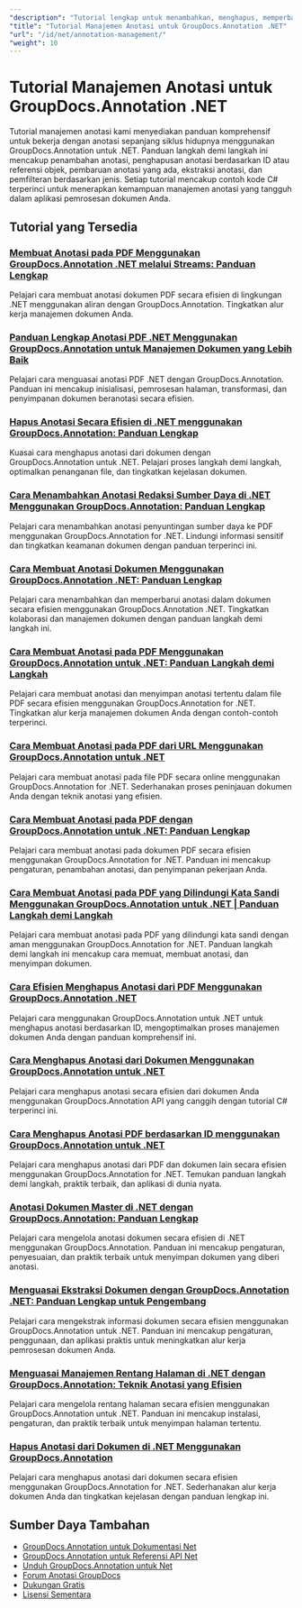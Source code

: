 ```yaml
---
"description": "Tutorial lengkap untuk menambahkan, menghapus, memperbarui, dan mengelola anotasi dalam dokumen menggunakan GroupDocs.Annotation for .NET."
"title": "Tutorial Manajemen Anotasi untuk GroupDocs.Annotation .NET"
"url": "/id/net/annotation-management/"
"weight": 10
---
```


# Tutorial Manajemen Anotasi untuk GroupDocs.Annotation .NET

Tutorial manajemen anotasi kami menyediakan panduan komprehensif untuk bekerja dengan anotasi sepanjang siklus hidupnya menggunakan GroupDocs.Annotation untuk .NET. Panduan langkah demi langkah ini mencakup penambahan anotasi, penghapusan anotasi berdasarkan ID atau referensi objek, pembaruan anotasi yang ada, ekstraksi anotasi, dan pemfilteran berdasarkan jenis. Setiap tutorial mencakup contoh kode C# terperinci untuk menerapkan kemampuan manajemen anotasi yang tangguh dalam aplikasi pemrosesan dokumen Anda.

## Tutorial yang Tersedia

### [Membuat Anotasi pada PDF Menggunakan GroupDocs.Annotation .NET melalui Streams: Panduan Lengkap](./annotate-pdfs-groupdocs-dotnet-streams/)
Pelajari cara membuat anotasi dokumen PDF secara efisien di lingkungan .NET menggunakan aliran dengan GroupDocs.Annotation. Tingkatkan alur kerja manajemen dokumen Anda.

### [Panduan Lengkap Anotasi PDF .NET Menggunakan GroupDocs.Annotation untuk Manajemen Dokumen yang Lebih Baik](./net-pdf-annotation-groupdocs-guide/)
Pelajari cara menguasai anotasi PDF .NET dengan GroupDocs.Annotation. Panduan ini mencakup inisialisasi, pemrosesan halaman, transformasi, dan penyimpanan dokumen beranotasi secara efisien.

### [Hapus Anotasi Secara Efisien di .NET menggunakan GroupDocs.Annotation: Panduan Lengkap](./remove-annotations-net-groupdocs-tutorial/)
Kuasai cara menghapus anotasi dari dokumen dengan GroupDocs.Annotation untuk .NET. Pelajari proses langkah demi langkah, optimalkan penanganan file, dan tingkatkan kejelasan dokumen.

### [Cara Menambahkan Anotasi Redaksi Sumber Daya di .NET Menggunakan GroupDocs.Annotation: Panduan Lengkap](./groupdocs-annotation-dotnet-resource-redaction/)
Pelajari cara menambahkan anotasi penyuntingan sumber daya ke PDF menggunakan GroupDocs.Annotation for .NET. Lindungi informasi sensitif dan tingkatkan keamanan dokumen dengan panduan terperinci ini.

### [Cara Membuat Anotasi Dokumen Menggunakan GroupDocs.Annotation .NET: Panduan Lengkap](./annotate-documents-groupdocs-dotnet/)
Pelajari cara menambahkan dan memperbarui anotasi dalam dokumen secara efisien menggunakan GroupDocs.Annotation .NET. Tingkatkan kolaborasi dan manajemen dokumen dengan panduan langkah demi langkah ini.

### [Cara Membuat Anotasi pada PDF Menggunakan GroupDocs.Annotation untuk .NET: Panduan Langkah demi Langkah](./annotate-pdfs-groupdocs-annotation-net/)
Pelajari cara membuat anotasi dan menyimpan anotasi tertentu dalam file PDF secara efisien menggunakan GroupDocs.Annotation for .NET. Tingkatkan alur kerja manajemen dokumen Anda dengan contoh-contoh terperinci.

### [Cara Membuat Anotasi pada PDF dari URL Menggunakan GroupDocs.Annotation untuk .NET](./annotate-pdfs-online-groupdocs-annotation-net/)
Pelajari cara membuat anotasi pada file PDF secara online menggunakan GroupDocs.Annotation for .NET. Sederhanakan proses peninjauan dokumen Anda dengan teknik anotasi yang efisien.

### [Cara Membuat Anotasi pada PDF dengan GroupDocs.Annotation untuk .NET: Panduan Lengkap](./annotate-pdf-groupdocs-annotation-net/)
Pelajari cara membuat anotasi pada dokumen PDF secara efisien menggunakan GroupDocs.Annotation for .NET. Panduan ini mencakup pengaturan, penambahan anotasi, dan penyimpanan pekerjaan Anda.

### [Cara Membuat Anotasi pada PDF yang Dilindungi Kata Sandi Menggunakan GroupDocs.Annotation untuk .NET | Panduan Langkah demi Langkah](./annotate-password-protected-pdfs-groupdocs-dotnet/)
Pelajari cara membuat anotasi pada PDF yang dilindungi kata sandi dengan aman menggunakan GroupDocs.Annotation for .NET. Panduan langkah demi langkah ini mencakup cara memuat, membuat anotasi, dan menyimpan dokumen.

### [Cara Efisien Menghapus Anotasi dari PDF Menggunakan GroupDocs.Annotation .NET](./annotation-removal-pdf-groupdocs-dotnet-guide/)
Pelajari cara menggunakan GroupDocs.Annotation untuk .NET untuk menghapus anotasi berdasarkan ID, mengoptimalkan proses manajemen dokumen Anda dengan panduan komprehensif ini.

### [Cara Menghapus Anotasi dari Dokumen Menggunakan GroupDocs.Annotation untuk .NET](./remove-annotations-groupdocs-annotation-dotnet/)
Pelajari cara menghapus anotasi secara efisien dari dokumen Anda menggunakan GroupDocs.Annotation API yang canggih dengan tutorial C# terperinci ini.

### [Cara Menghapus Anotasi PDF berdasarkan ID menggunakan GroupDocs.Annotation untuk .NET](./manage-pdf-annotations-groupdocs-dotnet-remove-id/)
Pelajari cara menghapus anotasi dari PDF dan dokumen lain secara efisien menggunakan GroupDocs.Annotation for .NET. Temukan panduan langkah demi langkah, praktik terbaik, dan aplikasi di dunia nyata.

### [Anotasi Dokumen Master di .NET dengan GroupDocs.Annotation: Panduan Lengkap](./mastering-document-annotation-dotnet-groupdocs/)
Pelajari cara mengelola anotasi dokumen secara efisien di .NET menggunakan GroupDocs.Annotation. Panduan ini mencakup pengaturan, penyesuaian, dan praktik terbaik untuk menyimpan dokumen yang diberi anotasi.

### [Menguasai Ekstraksi Dokumen dengan GroupDocs.Annotation .NET: Panduan Lengkap untuk Pengembang](./mastering-document-extraction-groupdocs-annotation-net/)
Pelajari cara mengekstrak informasi dokumen secara efisien menggunakan GroupDocs.Annotation untuk .NET. Panduan ini mencakup pengaturan, penggunaan, dan aplikasi praktis untuk meningkatkan alur kerja pemrosesan dokumen Anda.

### [Menguasai Manajemen Rentang Halaman di .NET dengan GroupDocs.Annotation: Teknik Anotasi yang Efisien](./groupdocs-annotation-dotnet-page-range-management/)
Pelajari cara mengelola rentang halaman secara efisien menggunakan GroupDocs.Annotation untuk .NET. Panduan ini mencakup instalasi, pengaturan, dan praktik terbaik untuk menyimpan halaman tertentu.

### [Hapus Anotasi dari Dokumen di .NET Menggunakan GroupDocs.Annotation](./remove-annotations-dotnet-groupdocs/)
Pelajari cara menghapus anotasi dari dokumen secara efisien menggunakan GroupDocs.Annotation for .NET. Sederhanakan alur kerja dokumen Anda dan tingkatkan kejelasan dengan panduan lengkap ini.

## Sumber Daya Tambahan

- [GroupDocs.Annotation untuk Dokumentasi Net](https://docs.groupdocs.com/annotation/net/)
- [GroupDocs.Annotation untuk Referensi API Net](https://reference.groupdocs.com/annotation/net/)
- [Unduh GroupDocs.Annotation untuk Net](https://releases.groupdocs.com/annotation/net/)
- [Forum Anotasi GroupDocs](https://forum.groupdocs.com/c/annotation)
- [Dukungan Gratis](https://forum.groupdocs.com/)
- [Lisensi Sementara](https://purchase.groupdocs.com/temporary-license/)